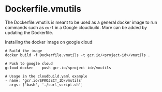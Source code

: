 # Dockerfile.vmutils
The Dockerfile.vmutils is meant to be used as a general docker image to run commands such as `curl` in a Google cloudbuild. More can be added by updating the Dockerfile. 

Installing the docker image on google cloud

```
# Build the image
docker build -f Dockerfile.vmutils -t gcr.io/<project-id>/vmutils .

# Push to google cloud
gcloud docker -- push gcr.io/<project-id>/vmutils

# Usage in the cloudbuild.yaml example
- name: 'gcr.io/$PROJECT_ID/vmutils'
  args: ['bash', './curl_script.sh']
```